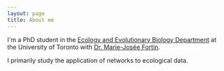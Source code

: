 ```yaml
---
layout: page
title: About me
---
```


I'm a PhD student in the [Ecology and Evolutionary Biology Department](https://eeb.utoronto.ca/) at the University of Toronto with [Dr. Marie-Jos&eacute;e Fortin](https://fortin.eeb.utoronto.ca/).

I primarily study the application of networks to ecological data.
